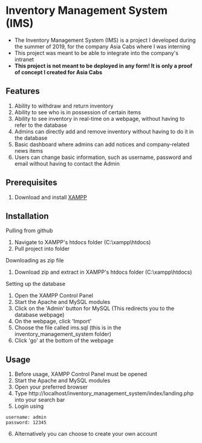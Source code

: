 # Inventory Management System (IMS)
- The Inventory Management System (IMS) is a project I developed during the summer of 2019, for the company Asia Cabs where I was interning
- This project was meant to be able to integrate into the company's intranet
- **This project is not meant to be deployed in any form! It is only a proof of concept I created for Asia Cabs**

## Features
1. Ability to withdraw and return inventory
2. Ability to see who is in possession of certain items
3. Ability to see inventory in real-time on a webpage, without having to refer to the database
4. Admins can directly add and remove inventory without having to do it in the database
5. Basic dashboard where admins can add notices and company-related news items
6. Users can change basic information, such as username, password and email without having to contact the Admin

## Prerequisites
1. Download and install [XAMPP](https://www.apachefriends.org/index.html)

## Installation
Pulling from github
1. Navigate to XAMPP's htdocs folder (C:\xampp\htdocs)
2. Pull project into folder

Downloading as zip file
1. Download zip and extract in XAMPP's htdocs folder (C:\xampp\htdocs)

Setting up the database
1. Open the XAMPP Control Panel
2. Start the Apache and MySQL modules
3. Click on the 'Admin' button for MySQL (This redirects you to the database webpage)
4. On the webpage, click 'Import'
5. Choose the file called ims.sql (this is in the inventory_management_system folder)
6. Click 'go' at the bottom of the webpage

## Usage
1. Before usage, XAMPP Control Panel must be opened
2. Start the Apache and MySQL modules
3. Open your preferred browser
4. Type http://localhost/inventory_management_system/index/landing.php into your search bar
5. Login using
```
username: admin
password: 12345
```
6. Alternatively you can choose to create your own account
